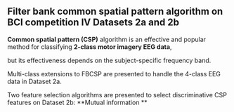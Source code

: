 ## Filter bank common spatial pattern algorithm on BCI competition IV Datasets 2a and 2b 

**Common spatial pattern (CSP)** algorithm is an effective and popular method for classifying **2-class motor imagery EEG data**, 

but its effectiveness depends on the subject-specific frequency band. 

Multi-class extensions to FBCSP are presented to handle the 4-class EEG data in Dataset 2a. 

Two feature selection algorithms are presented to select discriminative CSP features on Dataset 2b:
**Mutual information **


